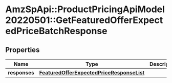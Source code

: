 # AmzSpApi::ProductPricingApiModel20220501::GetFeaturedOfferExpectedPriceBatchResponse

## Properties
Name | Type | Description | Notes
------------ | ------------- | ------------- | -------------
**responses** | [**FeaturedOfferExpectedPriceResponseList**](FeaturedOfferExpectedPriceResponseList.md) |  | [optional] 


